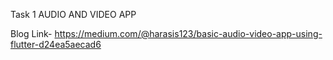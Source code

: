 Task 1
AUDIO AND VIDEO APP 


Blog Link- https://medium.com/@harasis123/basic-audio-video-app-using-flutter-d24ea5aecad6
